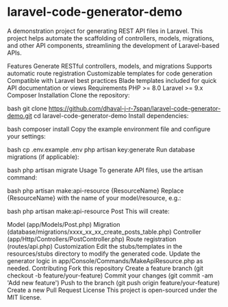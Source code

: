 # laravel-code-generator-demo
A demonstration project for generating REST API files in Laravel. This project helps automate the scaffolding of controllers, models, migrations, and other API components, streamlining the development of Laravel-based APIs.

Features
Generate RESTful controllers, models, and migrations
Supports automatic route registration
Customizable templates for code generation
Compatible with Laravel best practices
Blade templates included for quick API documentation or views
Requirements
PHP >= 8.0
Laravel >= 9.x
Composer
Installation
Clone the repository:

bash
git clone https://github.com/dhaval-j-r-7span/laravel-code-generator-demo.git
cd laravel-code-generator-demo
Install dependencies:

bash
composer install
Copy the example environment file and configure your settings:

bash
cp .env.example .env
php artisan key:generate
Run database migrations (if applicable):

bash
php artisan migrate
Usage
To generate API files, use the artisan command:

bash
php artisan make:api-resource {ResourceName}
Replace {ResourceName} with the name of your model/resource, e.g.:

bash
php artisan make:api-resource Post
This will create:

Model (app/Models/Post.php)
Migration (database/migrations/xxxx_xx_xx_create_posts_table.php)
Controller (app/Http/Controllers/PostController.php)
Route registration (routes/api.php)
Customization
Edit the stubs/templates in the resources/stubs directory to modify the generated code.
Update the generator logic in app/Console/Commands/MakeApiResource.php as needed.
Contributing
Fork this repository
Create a feature branch (git checkout -b feature/your-feature)
Commit your changes (git commit -am 'Add new feature')
Push to the branch (git push origin feature/your-feature)
Create a new Pull Request
License
This project is open-sourced under the MIT license.

